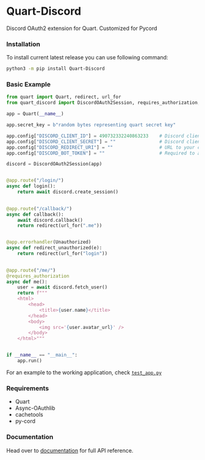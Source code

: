 # Quart-Discord

Discord OAuth2 extension for Quart. Customized for Pycord


### Installation
To install current latest release you can use following command:
```sh
python3 -m pip install Quart-Discord
```


### Basic Example
```python
from quart import Quart, redirect, url_for
from quart_discord import DiscordOAuth2Session, requires_authorization, Unauthorized

app = Quart(__name__)

app.secret_key = b"random bytes representing quart secret key"

app.config["DISCORD_CLIENT_ID"] = 490732332240863233    # Discord client ID.
app.config["DISCORD_CLIENT_SECRET"] = ""                # Discord client secret.
app.config["DISCORD_REDIRECT_URI"] = ""                 # URL to your callback endpoint.
app.config["DISCORD_BOT_TOKEN"] = ""                    # Required to access BOT resources.

discord = DiscordOAuth2Session(app)


@app.route("/login/")
async def login():
    return await discord.create_session()
	

@app.route("/callback/")
async def callback():
    await discord.callback()
    return redirect(url_for(".me"))


@app.errorhandler(Unauthorized)
async def redirect_unauthorized(e):
    return redirect(url_for("login"))

	
@app.route("/me/")
@requires_authorization
async def me():
    user = await discord.fetch_user()
    return f"""
    <html>
        <head>
            <title>{user.name}</title>
        </head>
        <body>
            <img src='{user.avatar_url}' />
        </body>
    </html>"""


if __name__ == "__main__":
    app.run()
```

For an example to the working application, check [`test_app.py`](tests/test_app.py)


### Requirements
* Quart
* Async-OAuthlib
* cachetools
* py-cord


### Documentation
Head over to [documentation] for full API reference. 


[documentation]: https://quart-discord.readthedocs.io/en/latest/
